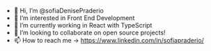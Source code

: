 - 👋 Hi, I’m @sofiaDenisePraderio
- 👀 I’m interested in Front End Development
- 🌱 I’m currently working in React with TypeScript
- 💞️ I’m looking to collaborate on open source projects!
- 📫 How to reach me -> https://www.linkedin.com/in/sofiapraderio/

<!---
sofiaDenisePraderio/sofiaDenisePraderio is a ✨ special ✨ repository because its `README.md` (this file) appears on your GitHub profile.
You can click the Preview link to take a look at your changes.
--->
